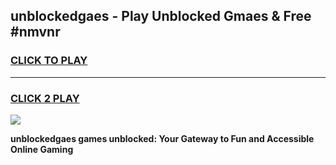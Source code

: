 
## unblockedgaes - Play Unblocked Gmaes & Free #nmvnr
<h3>
<a href="https://news.freeplayer.one?title=unblockedgaes&ref=24F">CLICK TO PLAY</a></h3>
<hr>

<h3>
<a href="https://news.freeplayer.one?title=unblockedgaes&ref=24F">CLICK 2 PLAY</a>
  
</h3>

<a href="https://news.freeplayer.one?title=unblockedgaes&ref=24F/"><img src="https://clearcache.store/games.png"></a>


**unblockedgaes games unblocked: Your Gateway to Fun and Accessible Online Gaming**
